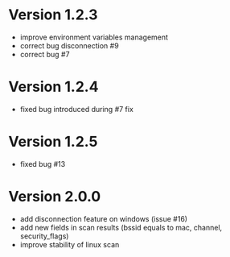 # Version 1.2.3

* improve environment variables management
* correct bug disconnection #9
* correct bug #7

# Version 1.2.4

* fixed bug introduced during #7 fix

# Version 1.2.5

* fixed bug #13

# Version 2.0.0

* add disconnection feature on windows (issue #16)
* add new fields in scan results (bssid equals to mac, channel, security_flags)
* improve stability of linux scan
